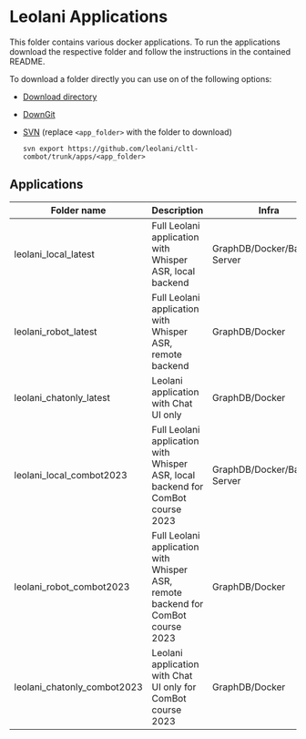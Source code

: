 # Leolani Applications

This folder contains various docker applications. To run the applications download the respective folder and follow
the instructions in the contained README.

To download a folder directly you can use on of the following options: 

* [Download directory](https://download-directory.github.io/)
* [DownGit](https://minhaskamal.github.io/DownGit/#/home)
* [SVN](https://subversion.apache.org/packages.html) (replace `<app_folder>` with the folder to download)

      svn export https://github.com/leolani/cltl-combot/trunk/apps/<app_folder>

## Applications

| Folder name                 | Description                                                                      | Infra                         | Docker image              |
|-----------------------------|----------------------------------------------------------------------------------|-------------------------------|---------------------------|
| leolani_local_latest        | Full Leolani application with Whisper ASR, local backend                         | GraphDB/Docker/Backend Server | numblr/leolani:latest     |
| leolani_robot_latest        | Full Leolani application with Whisper ASR, remote backend                        | GraphDB/Docker                | numblr/leolani:latest     |
| leolani_chatonly_latest     | Leolani application with Chat UI only                                            | GraphDB/Docker                | numblr/leolani:latest     |
| leolani_local_combot2023    | Full Leolani application with Whisper ASR, local backend for ComBot course 2023  | GraphDB/Docker/Backend Server | numblr/leolani:combot2023 |
| leolani_robot_combot2023    | Full Leolani application with Whisper ASR, remote backend for ComBot course 2023 | GraphDB/Docker                | numblr/leolani:combot2023 |
| leolani_chatonly_combot2023 | Leolani application with Chat UI only for ComBot course 2023                     | GraphDB/Docker                | numblr/leolani:combot2023 |
